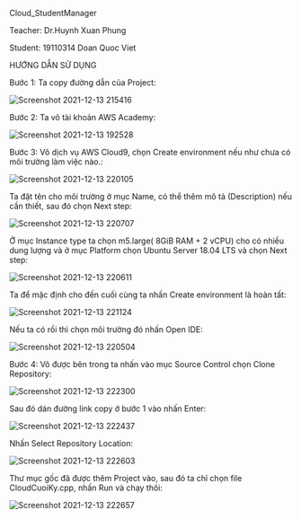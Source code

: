 Cloud_StudentManager

Teacher: Dr.Huynh Xuan Phung

Student: 19110314 Doan Quoc Viet

HƯỚNG DẪN SỬ DỤNG

Bước 1: Ta copy đường dẫn của Project:
 
![Screenshot 2021-12-13 215416](https://user-images.githubusercontent.com/92070234/145845151-1642d0e0-6dfc-4509-82bf-c5c20fd081ae.png)

Bước 2: Ta vô tài khoản AWS Academy:
 
![Screenshot 2021-12-13 192528](https://user-images.githubusercontent.com/92070234/145845174-aaf0bc1d-5721-45d0-b9e3-918c2285482e.png)


Bước 3: Vô dịch vụ AWS Cloud9, chọn Create environment nếu như chưa có môi trường làm việc nào.:
 
![Screenshot 2021-12-13 220105](https://user-images.githubusercontent.com/92070234/145845235-13b9ae9b-edf4-440a-b5f5-545dc4638d59.png)


Ta đặt tên cho môi trường ở mục Name, có thể thêm mô tả (Description) nếu cần thiết, sau đó chọn Next step:
 
![Screenshot 2021-12-13 220707](https://user-images.githubusercontent.com/92070234/145845294-b5a6d744-3ade-4022-b531-215451c2e0d0.png)


Ở mục Instance type ta chọn m5.large( 8GiB RAM + 2 vCPU) cho có nhiều dung lượng và ở mục Platform chọn Ubuntu Server 18.04 LTS và chọn Next step:
 
![Screenshot 2021-12-13 220611](https://user-images.githubusercontent.com/92070234/145845323-a5955a98-82db-4ee5-87c9-7ddd3c4cffb6.png)


Ta để mặc định cho đến cuối cùng ta nhấn Create environment là hoàn tất:
 
![Screenshot 2021-12-13 221124](https://user-images.githubusercontent.com/92070234/145845380-f10cfb8e-4e42-4b93-a322-0c41c8c71f0a.png)



Nếu ta có rồi thì chọn môi trường đó nhấn Open IDE:
	 
![Screenshot 2021-12-13 220504](https://user-images.githubusercontent.com/92070234/145845408-ef61266d-eded-4c2d-8876-4e2169336ba3.png)


Bước 4: Vô được bên trong ta nhấn vào mục Source Control chọn Clone Repository:
 
![Screenshot 2021-12-13 222300](https://user-images.githubusercontent.com/92070234/145845441-45104d3e-75fc-455a-acec-64fd6410a77c.png)


Sau đó dán đường link copy ở bước 1 vào nhấn Enter:
 
![Screenshot 2021-12-13 222437](https://user-images.githubusercontent.com/92070234/145845476-d4f7322b-b096-48e2-a062-c5a34a8b8e97.png)


Nhấn Select Repository Location:
 
![Screenshot 2021-12-13 222603](https://user-images.githubusercontent.com/92070234/145845517-82e491c2-830d-471e-8413-342c4b789b4b.png)


Thư mục gốc đã được thêm Project vào, sau đó ta chỉ chọn file CloudCuoiKy.cpp, nhấn Run và chạy thôi:
 

![Screenshot 2021-12-13 222657](https://user-images.githubusercontent.com/92070234/145845569-c61355da-c6f4-4f61-93ad-b56d8650fdc8.png)

